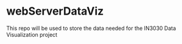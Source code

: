 # webServerDataViz

This repo will be used to store the data needed for the IN3030 Data Visualization project
